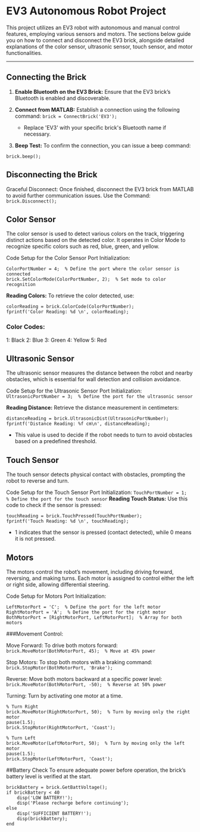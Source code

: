 # EV3 Autonomous Robot Project

This project utilizes an EV3 robot with autonomous and manual control features, employing various sensors and motors. The sections below guide you on how to connect and disconnect the EV3 brick, alongside detailed explanations of the color sensor, ultrasonic sensor, touch sensor, and motor functionalities.

---

## **Connecting the Brick**

1. **Enable Bluetooth on the EV3 Brick:** Ensure that the EV3 brick’s Bluetooth is enabled and discoverable.
2. **Connect from MATLAB:** Establish a connection using the following command:
   `brick = ConnectBrick('EV3');`
    * Replace 'EV3' with your specific brick's Bluetooth name if necessary.

3. **Beep Test:** To confirm the connection, you can issue a beep command:

`brick.beep();`


## Disconnecting the Brick
Graceful Disconnect: Once finished, disconnect the EV3 brick from MATLAB to avoid further communication issues.
Use the Command:
`brick.Disconnect();`


## Color Sensor
The color sensor is used to detect various colors on the track, triggering distinct actions based on the detected color. It operates in Color Mode to recognize specific colors such as red, blue, green, and yellow.

Code Setup for the Color Sensor
Port Initialization:
```
ColorPortNumber = 4;  % Define the port where the color sensor is connected
brick.SetColorMode(ColorPortNumber, 2);  % Set mode to color recognition
```

**Reading Colors:** To retrieve the color detected, use:
```
colorReading = brick.ColorCode(ColorPortNumber);
fprintf('Color Reading: %d \n', colorReading);
```

### Color Codes:
1: Black
2: Blue
3: Green
4: Yellow
5: Red


## Ultrasonic Sensor
The ultrasonic sensor measures the distance between the robot and nearby obstacles, which is essential for wall detection and collision avoidance.

Code Setup for the Ultrasonic Sensor
Port Initialization:
`UltrasonicPortNumber = 3;  % Define the port for the ultrasonic sensor`


**Reading Distance:** Retrieve the distance measurement in centimeters:
```
distanceReading = brick.UltrasonicDist(UltrasonicPortNumber);
fprintf('Distance Reading: %f cm\n', distanceReading);
```
* This value is used to decide if the robot needs to turn to avoid obstacles based on a predefined threshold.


## Touch Sensor
The touch sensor detects physical contact with obstacles, prompting the robot to reverse and turn.

Code Setup for the Touch Sensor
Port Initialization:
`TouchPortNumber = 1;  % Define the port for the touch sensor`
**Reading Touch Status:** Use this code to check if the sensor is pressed:
```
touchReading = brick.TouchPressed(TouchPortNumber);
fprintf('Touch Reading: %d \n', touchReading);
```
* 1 indicates that the sensor is pressed (contact detected), while 0 means it is not pressed.


## Motors
The motors control the robot’s movement, including driving forward, reversing, and making turns. Each motor is assigned to control either the left or right side, allowing differential steering.

Code Setup for Motors
Port Initialization:
```
LeftMotorPort = 'C';  % Define the port for the left motor
RightMotorPort = 'A';  % Define the port for the right motor
BothMotorPort = [RightMotorPort, LeftMotorPort];  % Array for both motors
```
###Movement Control:

Move Forward: To drive both motors forward:
`brick.MoveMotor(BothMotorPort, 45);  % Move at 45% power`

Stop Motors: To stop both motors with a braking command:
`brick.StopMotor(BothMotorPort, 'Brake');`

Reverse: Move both motors backward at a specific power level:
`brick.MoveMotor(BothMotorPort, -50);  % Reverse at 50% power`

Turning: Turn by activating one motor at a time.
```
% Turn Right
brick.MoveMotor(RightMotorPort, 50);  % Turn by moving only the right motor
pause(1.5);
brick.StopMotor(RightMotorPort, 'Coast');

% Turn Left
brick.MoveMotor(LeftMotorPort, 50);  % Turn by moving only the left motor
pause(1.5);
brick.StopMotor(LeftMotorPort, 'Coast');
```

##Battery Check
To ensure adequate power before operation, the brick’s battery level is verified at the start.
```
brickBattery = brick.GetBattVoltage();
if brickBattery < 40
    disp('LOW BATTERY!');
    disp('Please recharge before continuing');
else
    disp('SUFFICIENT BATTERY!');
    disp(brickBattery);
end
```

